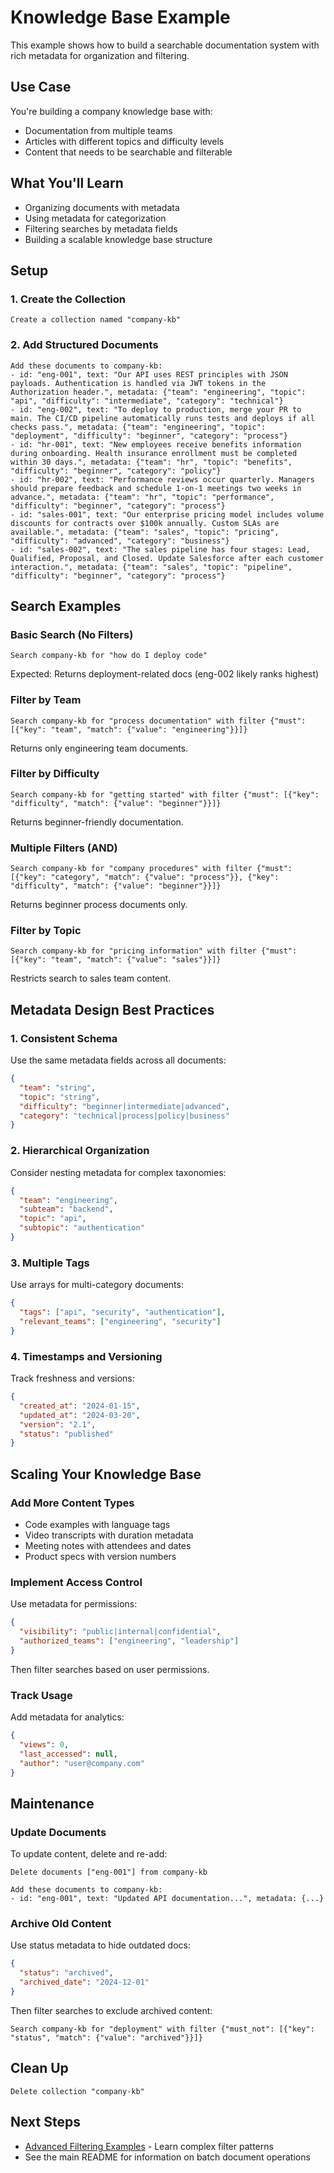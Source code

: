 # Knowledge Base Example

This example shows how to build a searchable documentation system with rich metadata for organization and filtering.

## Use Case

You're building a company knowledge base with:

- Documentation from multiple teams
- Articles with different topics and difficulty levels
- Content that needs to be searchable and filterable

## What You'll Learn

- Organizing documents with metadata
- Using metadata for categorization
- Filtering searches by metadata fields
- Building a scalable knowledge base structure

## Setup

### 1. Create the Collection

```
Create a collection named "company-kb"
```

### 2. Add Structured Documents

```
Add these documents to company-kb:
- id: "eng-001", text: "Our API uses REST principles with JSON payloads. Authentication is handled via JWT tokens in the Authorization header.", metadata: {"team": "engineering", "topic": "api", "difficulty": "intermediate", "category": "technical"}
- id: "eng-002", text: "To deploy to production, merge your PR to main. The CI/CD pipeline automatically runs tests and deploys if all checks pass.", metadata: {"team": "engineering", "topic": "deployment", "difficulty": "beginner", "category": "process"}
- id: "hr-001", text: "New employees receive benefits information during onboarding. Health insurance enrollment must be completed within 30 days.", metadata: {"team": "hr", "topic": "benefits", "difficulty": "beginner", "category": "policy"}
- id: "hr-002", text: "Performance reviews occur quarterly. Managers should prepare feedback and schedule 1-on-1 meetings two weeks in advance.", metadata: {"team": "hr", "topic": "performance", "difficulty": "beginner", "category": "process"}
- id: "sales-001", text: "Our enterprise pricing model includes volume discounts for contracts over $100k annually. Custom SLAs are available.", metadata: {"team": "sales", "topic": "pricing", "difficulty": "advanced", "category": "business"}
- id: "sales-002", text: "The sales pipeline has four stages: Lead, Qualified, Proposal, and Closed. Update Salesforce after each customer interaction.", metadata: {"team": "sales", "topic": "pipeline", "difficulty": "beginner", "category": "process"}
```

## Search Examples

### Basic Search (No Filters)

```
Search company-kb for "how do I deploy code"
```

Expected: Returns deployment-related docs (eng-002 likely ranks highest)

### Filter by Team

```
Search company-kb for "process documentation" with filter {"must": [{"key": "team", "match": {"value": "engineering"}}]}
```

Returns only engineering team documents.

### Filter by Difficulty

```
Search company-kb for "getting started" with filter {"must": [{"key": "difficulty", "match": {"value": "beginner"}}]}
```

Returns beginner-friendly documentation.

### Multiple Filters (AND)

```
Search company-kb for "company procedures" with filter {"must": [{"key": "category", "match": {"value": "process"}}, {"key": "difficulty", "match": {"value": "beginner"}}]}
```

Returns beginner process documents only.

### Filter by Topic

```
Search company-kb for "pricing information" with filter {"must": [{"key": "team", "match": {"value": "sales"}}]}
```

Restricts search to sales team content.

## Metadata Design Best Practices

### 1. Consistent Schema

Use the same metadata fields across all documents:

```json
{
  "team": "string",
  "topic": "string",
  "difficulty": "beginner|intermediate|advanced",
  "category": "technical|process|policy|business"
}
```

### 2. Hierarchical Organization

Consider nesting metadata for complex taxonomies:

```json
{
  "team": "engineering",
  "subteam": "backend",
  "topic": "api",
  "subtopic": "authentication"
}
```

### 3. Multiple Tags

Use arrays for multi-category documents:

```json
{
  "tags": ["api", "security", "authentication"],
  "relevant_teams": ["engineering", "security"]
}
```

### 4. Timestamps and Versioning

Track freshness and versions:

```json
{
  "created_at": "2024-01-15",
  "updated_at": "2024-03-20",
  "version": "2.1",
  "status": "published"
}
```

## Scaling Your Knowledge Base

### Add More Content Types

- Code examples with language tags
- Video transcripts with duration metadata
- Meeting notes with attendees and dates
- Product specs with version numbers

### Implement Access Control

Use metadata for permissions:

```json
{
  "visibility": "public|internal|confidential",
  "authorized_teams": ["engineering", "leadership"]
}
```

Then filter searches based on user permissions.

### Track Usage

Add metadata for analytics:

```json
{
  "views": 0,
  "last_accessed": null,
  "author": "user@company.com"
}
```

## Maintenance

### Update Documents

To update content, delete and re-add:

```
Delete documents ["eng-001"] from company-kb

Add these documents to company-kb:
- id: "eng-001", text: "Updated API documentation...", metadata: {...}
```

### Archive Old Content

Use status metadata to hide outdated docs:

```json
{
  "status": "archived",
  "archived_date": "2024-12-01"
}
```

Then filter searches to exclude archived content:

```
Search company-kb for "deployment" with filter {"must_not": [{"key": "status", "match": {"value": "archived"}}]}
```

## Clean Up

```
Delete collection "company-kb"
```

## Next Steps

- [Advanced Filtering Examples](../filters/) - Learn complex filter patterns
- See the main README for information on batch document operations
